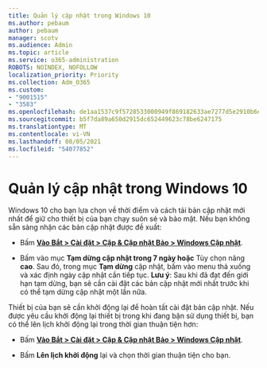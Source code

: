 ```yaml
---
title: Quản lý cập nhật trong Windows 10
ms.author: pebaum
author: pebaum
manager: scotv
ms.audience: Admin
ms.topic: article
ms.service: o365-administration
ROBOTS: NOINDEX, NOFOLLOW
localization_priority: Priority
ms.collection: Adm_O365
ms.custom:
- "9001515"
- "3583"
ms.openlocfilehash: de1aa1537c9f5728533000949f869182633ae7277d5e2910b6e572a10195571d
ms.sourcegitcommit: b5f7da89a650d2915dc652449623c78be6247175
ms.translationtype: MT
ms.contentlocale: vi-VN
ms.lasthandoff: 08/05/2021
ms.locfileid: "54077852"
---
```

# <a name="manage-updates-in-windows-10"></a>Quản lý cập nhật trong Windows 10

Windows 10 cho bạn lựa chọn về thời điểm và cách tải bản cập nhật mới nhất để giữ cho thiết bị của bạn chạy suôn sẻ và bảo mật. Nếu bạn không sẵn sàng nhận các bản cập nhật được đề xuất:

- Bấm **[Vào Bắt > Cài đặt > Cập & Cập nhật Bảo > Windows Cập nhật](ms-settings:windowsupdate)**.

- Bấm vào mục **Tạm dừng cập nhật trong 7 ngày hoặc** Tùy chọn nâng **cao**. Sau đó, trong mục **Tạm dừng** cập nhật, bấm vào menu thả xuống và xác định ngày cập nhật cần tiếp tục. **Lưu ý**: Sau khi đã đạt đến giới hạn tạm dừng, bạn sẽ cần cài đặt các bản cập nhật mới nhất trước khi có thể tạm dừng cập nhật một lần nữa.

Thiết bị của bạn sẽ cần khởi động lại để hoàn tất cài đặt bản cập nhật. Nếu được yêu cầu khởi động lại thiết bị trong khi đang bận sử dụng thiết bị, bạn có thể lên lịch khởi động lại trong thời gian thuận tiện hơn:

- Bấm **[Vào Bắt > Cài đặt > Cập & Cập nhật Bảo > Windows Cập nhật](ms-settings:windowsupdate)**.

- Bấm **Lên lịch khởi động** lại và chọn thời gian thuận tiện cho bạn.

